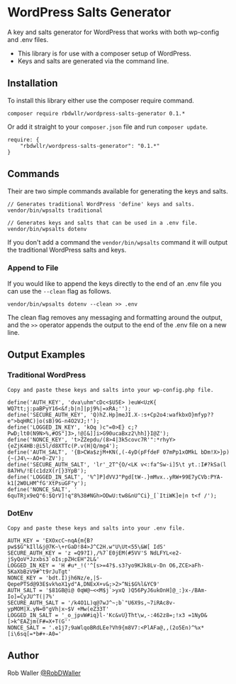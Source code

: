 # WordPress Salts Generator

A key and salts generator for WordPress that works with both wp-config and .env files.

- This library is for use with a composer setup of WordPress.
- Keys and salts are generated via the command line.

## Installation

To install this library either use the composer require command.

```
composer require rbdwllr/wordpress-salts-generator 0.1.*
```

Or add it straight to your `composer.json` file and run `composer update`.

```
require: {
    "rbdwllr/wordpress-salts-generator": "0.1.*"
}
```

## Commands

Their are two simple commands available for generating the keys and salts.

```
// Generates traditional WordPress 'define' keys and salts.
vendor/bin/wpsalts traditional

// Generates keys and salts that can be used in a .env file.
vendor/bin/wpsalts dotenv
```

If you don't add a command the `vendor/bin/wpsalts` command it will output the traditional WordPress salts and keys.

### Append to File

If you would like to append the keys directly to the end of an .env file you can use the `--clean` flag as follows.

```
vendor/bin/wpsalts dotenv --clean >> .env
```

The clean flag removes any messaging and formatting around the output, and the `>>` operator appends the output to the end of the .env file on a new line.

## Output Examples

### Traditional WordPress

```
Copy and paste these keys and salts into your wp-config.php file.

define('AUTH_KEY', 'dva\uhm"cDc<$U5E> )euW<UzK{ WQ7tt;j:paBPyY16<&f;b|n]|pj9%|=xRA;'');
define('SECURE_AUTH_KEY', 'Q)hZ.Hp]meJI.X-:s+Cp2o4:wafkbxO}mfyp??e">bqHRC)|o(sB)9G-n4O2VJ;!');
define('LOGGED_IN_KEY', 'kOq )c"=0>E} c;?PwD;lt0(N9N>%,#OS"]3>,!@[&]]i>G90ucaBxz2\hh]}I@Z');
define('NONCE_KEY', 't>ZZepdu/(8>4|3k5covc7R'":*rhyY>{eZjK4HB:@i5l/d8XTTc(P.v(H|Q/mg4');
define('AUTH_SALT', '{B>CWa$zjM+KN(,(-4yD(pFfdeF 07mPp1xOMkL bDm!X>}p){~(J4\~-AO+0-ZV');
define('SECURE_AUTH_SALT', 'lr'_2T^{O/<LK v<:fa^Sw-i]5\t yt.:I#?kSa(l 8A7H%/!E(c1dzX(r[}3YpB');
define('LOGGED_IN_SALT', '%^]P]dVVJ"Pgd[tW-.}mMvx..yRW+99E7yCVb:PYA-k1[2W0LHM^fG'XtPsuGF"y');
define('NONCE_SALT', ' 6quTRjx9eQ"6:$QrV]!q"8%38#NGh>ODwU:tw8&nU^Ci}_[`ItiWK]e|n t<f /');
```

### DotEnv

```
Copy and paste these keys and salts into your .env file.

AUTH_KEY = 'EXOxcC~nqA{m{B?pw$$G^kIll&j@7K~\+rGaD!84>J^C2H.w"U\Ut<55\&W[ IdS'
SECURE_AUTH_KEY = 'z =Q9?I),/%7`E0jEM(#5VV'S NdLFYL<e2-jSyQoV*Jzxbs3`oIs;pZHcEH"2L&'
LOGGED_IN_KEY = 'H #u*_!('^[s>=4?$.s3?yo9KJk8Lv-Dn O6,ZCE>aFh-5KaXbBzV9#^t9rJuTgt'
NONCE_KEY = 'bdt.I)jh6Nz/e,|S-QepePTSd@93E$vk%oX1yd"A,DNExX+v&;>2>^Ni$G%l&YC9'
AUTH_SALT = '$81GB@i@ 0qW@~<<M$j`>yxQ )Q56PyJ6ukOnH]@_:}x-/BAm-Io]=CyJU^T(|7%'
SECURE_AUTH_SALT = '/k4O1L)q@7wJ^~;b`"U6X9s,~7iRAc8v-ypMOM|X.yN=0"gVh|x~$V +Mw(eZ33T'
LOGGED_IN_SALT = '_o_jpvW#iq}l-'Kc&vU}Tht\w,-:462z8=;!x3 =1NyD&[>k^EAZjm(F#=X+T(G''
NONCE_SALT = '.e1j7;9aWlqoBRdLEe?Vh9{m8V7:<PlAFa@,,(2o5En)^%x*[i\6sq[=*b#+-A0='
```

## Author

Rob Waller [@RobDWaller](https://twitter.com/RobDWaller)
